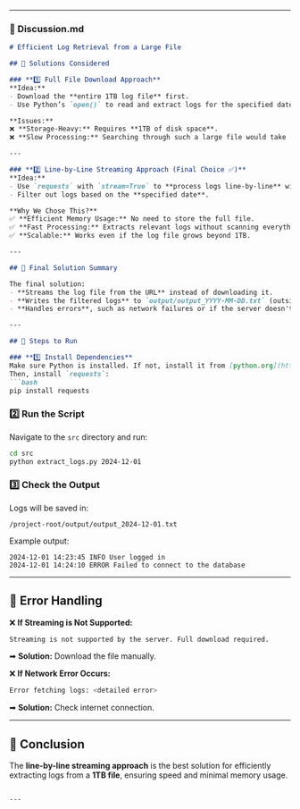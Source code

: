 
---

### **📄 Discussion.md**
```markdown
# Efficient Log Retrieval from a Large File

## 🔹 Solutions Considered

### **1️⃣ Full File Download Approach**
**Idea:**  
- Download the **entire 1TB log file** first.
- Use Python’s `open()` to read and extract logs for the specified date.

**Issues:**  
❌ **Storage-Heavy:** Requires **1TB of disk space**.  
❌ **Slow Processing:** Searching through such a large file would take a long time.  

---

### **2️⃣ Line-by-Line Streaming Approach (Final Choice ✅)**
**Idea:**  
- Use `requests` with `stream=True` to **process logs line-by-line** without downloading the full file.  
- Filter out logs based on the **specified date**.  

**Why We Chose This?**  
✅ **Efficient Memory Usage:** No need to store the full file.  
✅ **Fast Processing:** Extracts relevant logs without scanning everything.  
✅ **Scalable:** Works even if the log file grows beyond 1TB.  

---

## 🔹 Final Solution Summary  

The final solution:
- **Streams the log file from the URL** instead of downloading it.
- **Writes the filtered logs** to `output/output_YYYY-MM-DD.txt` (outside `src/`).
- **Handles errors**, such as network failures or if the server doesn't support streaming.

---

## 🔹 Steps to Run

### **1️⃣ Install Dependencies**
Make sure Python is installed. If not, install it from [python.org](https://www.python.org/).  
Then, install `requests`:
```bash
pip install requests
```

### **2️⃣ Run the Script**
Navigate to the `src` directory and run:
```bash
cd src
python extract_logs.py 2024-12-01
```

### **3️⃣ Check the Output**
Logs will be saved in:
```
/project-root/output/output_2024-12-01.txt
```
Example output:
```
2024-12-01 14:23:45 INFO User logged in
2024-12-01 14:24:10 ERROR Failed to connect to the database
```

---

## 🔹 Error Handling  
❌ **If Streaming is Not Supported:**  
```bash
Streaming is not supported by the server. Full download required.
```
➡ **Solution:** Download the file manually.

❌ **If Network Error Occurs:**  
```bash
Error fetching logs: <detailed error>
```
➡ **Solution:** Check internet connection.

---

## 🚀 Conclusion  

The **line-by-line streaming approach** is the best solution for efficiently extracting logs from a **1TB file**, ensuring speed and minimal memory usage.
```

---
